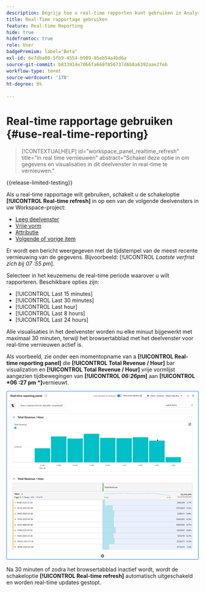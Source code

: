 ```yaml
---
description: Begrijp hoe u real-time rapporten kunt gebruiken in Analysis Workspace.
title: Real-Time rapportage gebruiken
feature: Real-time Reporting
hide: true
hidefromtoc: true
role: User
badgePremium: label="Beta"
exl-id: 6e7dba80-5fb9-4554-b989-85eb54a4bd6a
source-git-commit: b833914e7066fa660f856737d6b8a6392aae2feb
workflow-type: tm+mt
source-wordcount: '170'
ht-degree: 0%

---
```


# Real-time rapportage gebruiken {#use-real-time-reporting}

>[!CONTEXTUALHELP]
>id="workspace_panel_realtime_refresh"
>title="In real time vernieuwen"
>abstract="Schakel deze optie in om gegevens en visualisaties in dit deelvenster in real-time te vernieuwen."

{{release-limited-testing}}

Als u real-time rapportage wilt gebruiken, schakelt u de schakeloptie **[!UICONTROL Real-time refresh]** in op een van de volgende deelvensters in uw Workspace-project:

* [Leeg deelvenster](/help/analysis-workspace/c-panels/blank-panel.md)
* [Vrije vorm](/help/analysis-workspace/c-panels/freeform-panel.md)
* [Attributie](/help/analysis-workspace/c-panels/attribution.md)
* [Volgende of vorige item](/help/analysis-workspace/c-panels/next-previous.md)

Er wordt een bericht weergegeven met de tijdstempel van de meest recente vernieuwing van de gegevens. Bijvoorbeeld: [!UICONTROL &#x200B; *Laatste verfrist zich bij 07 :55 pm*].

Selecteer in het keuzemenu de real-time periode waarover u wilt rapporteren. Beschikbare opties zijn:

* [!UICONTROL Last 15 minutes]
* [!UICONTROL Last 30 minutes]
* [!UICONTROL Last hour]
* [!UICONTROL Last 8 hours]
* [!UICONTROL Last 24 hours]

Alle visualisaties in het deelvenster worden nu elke minuut bijgewerkt met maximaal 30 minuten, terwijl het browsertabblad met het deelvenster voor real-time vernieuwen actief is.

Als voorbeeld, zie onder een momentopname van a **[!UICONTROL Real-time reporting panel]** die **[!UICONTROL Total Revenue / Hour]** bar visualization en **[!UICONTROL Total Revenue / Hour]** vrije vormlijst aangezien tijdbewegingen van **[!UICONTROL *06:26pm*]** aan **[!UICONTROL *06 :27 pm *]**&#x200B;vernieuwt.

![ In real time verfrist zich ](assets/real-time-refresh.gif)

Na 30 minuten of zodra het browsertabblad inactief wordt, wordt de schakeloptie **[!UICONTROL Real-time refresh]** automatisch uitgeschakeld en worden real-time updates gestopt.
